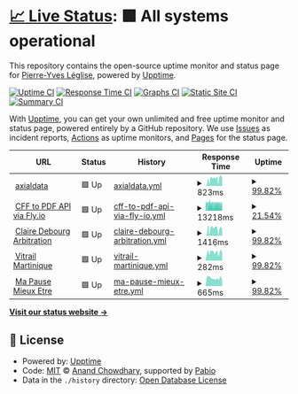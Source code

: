 # [📈 Live Status](https://pyleglise.github.io/upptimeMonitor): <!--live status--> **🟩 All systems operational**

This repository contains the open-source uptime monitor and status page for [Pierre-Yves Léglise](https://www.axialdata.app/), powered by [Upptime](https://github.com/upptime/upptime).

[![Uptime CI](https://github.com/pyleglise/upptimeMonitor/workflows/Uptime%20CI/badge.svg)](https://github.com/pyleglise/upptimeMonitor/actions?query=workflow%3A%22Uptime+CI%22)
[![Response Time CI](https://github.com/pyleglise/upptimeMonitor/workflows/Response%20Time%20CI/badge.svg)](https://github.com/pyleglise/upptimeMonitor/actions?query=workflow%3A%22Response+Time+CI%22)
[![Graphs CI](https://github.com/pyleglise/upptimeMonitor/workflows/Graphs%20CI/badge.svg)](https://github.com/pyleglise/upptimeMonitor/actions?query=workflow%3A%22Graphs+CI%22)
[![Static Site CI](https://github.com/pyleglise/upptimeMonitor/workflows/Static%20Site%20CI/badge.svg)](https://github.com/pyleglise/upptimeMonitor/actions?query=workflow%3A%22Static+Site+CI%22)
[![Summary CI](https://github.com/pyleglise/upptimeMonitor/workflows/Summary%20CI/badge.svg)](https://github.com/pyleglise/upptimeMonitor/actions?query=workflow%3A%22Summary+CI%22)

With [Upptime](https://upptime.js.org), you can get your own unlimited and free uptime monitor and status page, powered entirely by a GitHub repository. We use [Issues](https://github.com/pyleglise/upptimeMonitor/issues) as incident reports, [Actions](https://github.com/pyleglise/upptimeMonitor/actions) as uptime monitors, and [Pages](https://pyleglise.github.io/upptimeMonitor) for the status page.

<!--start: status pages-->
<!-- This summary is generated by Upptime (https://github.com/upptime/upptime) -->
<!-- Do not edit this manually, your changes will be overwritten -->
<!-- prettier-ignore -->
| URL | Status | History | Response Time | Uptime |
| --- | ------ | ------- | ------------- | ------ |
| <img alt="" src="https://icons.duckduckgo.com/ip3/www.axialdata.net.ico" height="13"> [axialdata](https://www.axialdata.net/presentation) | 🟩 Up | [axialdata.yml](https://github.com/pyleglise/upptimeMonitor/commits/HEAD/history/axialdata.yml) | <details><summary><img alt="Response time graph" src="./graphs/axialdata/response-time-week.png" height="20"> 823ms</summary><br><a href="https://pyleglise.github.io/upptimeMonitor/history/axialdata"><img alt="Response time 945" src="https://img.shields.io/endpoint?url=https%3A%2F%2Fraw.githubusercontent.com%2Fpyleglise%2FupptimeMonitor%2FHEAD%2Fapi%2Faxialdata%2Fresponse-time.json"></a><br><a href="https://pyleglise.github.io/upptimeMonitor/history/axialdata"><img alt="24-hour response time 706" src="https://img.shields.io/endpoint?url=https%3A%2F%2Fraw.githubusercontent.com%2Fpyleglise%2FupptimeMonitor%2FHEAD%2Fapi%2Faxialdata%2Fresponse-time-day.json"></a><br><a href="https://pyleglise.github.io/upptimeMonitor/history/axialdata"><img alt="7-day response time 823" src="https://img.shields.io/endpoint?url=https%3A%2F%2Fraw.githubusercontent.com%2Fpyleglise%2FupptimeMonitor%2FHEAD%2Fapi%2Faxialdata%2Fresponse-time-week.json"></a><br><a href="https://pyleglise.github.io/upptimeMonitor/history/axialdata"><img alt="30-day response time 894" src="https://img.shields.io/endpoint?url=https%3A%2F%2Fraw.githubusercontent.com%2Fpyleglise%2FupptimeMonitor%2FHEAD%2Fapi%2Faxialdata%2Fresponse-time-month.json"></a><br><a href="https://pyleglise.github.io/upptimeMonitor/history/axialdata"><img alt="1-year response time 945" src="https://img.shields.io/endpoint?url=https%3A%2F%2Fraw.githubusercontent.com%2Fpyleglise%2FupptimeMonitor%2FHEAD%2Fapi%2Faxialdata%2Fresponse-time-year.json"></a></details> | <details><summary><a href="https://pyleglise.github.io/upptimeMonitor/history/axialdata">99.82%</a></summary><a href="https://pyleglise.github.io/upptimeMonitor/history/axialdata"><img alt="All-time uptime 99.90%" src="https://img.shields.io/endpoint?url=https%3A%2F%2Fraw.githubusercontent.com%2Fpyleglise%2FupptimeMonitor%2FHEAD%2Fapi%2Faxialdata%2Fuptime.json"></a><br><a href="https://pyleglise.github.io/upptimeMonitor/history/axialdata"><img alt="24-hour uptime 100.00%" src="https://img.shields.io/endpoint?url=https%3A%2F%2Fraw.githubusercontent.com%2Fpyleglise%2FupptimeMonitor%2FHEAD%2Fapi%2Faxialdata%2Fuptime-day.json"></a><br><a href="https://pyleglise.github.io/upptimeMonitor/history/axialdata"><img alt="7-day uptime 99.82%" src="https://img.shields.io/endpoint?url=https%3A%2F%2Fraw.githubusercontent.com%2Fpyleglise%2FupptimeMonitor%2FHEAD%2Fapi%2Faxialdata%2Fuptime-week.json"></a><br><a href="https://pyleglise.github.io/upptimeMonitor/history/axialdata"><img alt="30-day uptime 99.79%" src="https://img.shields.io/endpoint?url=https%3A%2F%2Fraw.githubusercontent.com%2Fpyleglise%2FupptimeMonitor%2FHEAD%2Fapi%2Faxialdata%2Fuptime-month.json"></a><br><a href="https://pyleglise.github.io/upptimeMonitor/history/axialdata"><img alt="1-year uptime 99.90%" src="https://img.shields.io/endpoint?url=https%3A%2F%2Fraw.githubusercontent.com%2Fpyleglise%2FupptimeMonitor%2FHEAD%2Fapi%2Faxialdata%2Fuptime-year.json"></a></details>
| <img alt="" src="https://icons.duckduckgo.com/ip3/cff-to-pdf-api.fly.dev.ico" height="13"> [CFF to PDF API via Fly.io](https://cff-to-pdf-api.fly.dev/api/v2/webhook/connect) | 🟩 Up | [cff-to-pdf-api-via-fly-io.yml](https://github.com/pyleglise/upptimeMonitor/commits/HEAD/history/cff-to-pdf-api-via-fly-io.yml) | <details><summary><img alt="Response time graph" src="./graphs/cff-to-pdf-api-via-fly-io/response-time-week.png" height="20"> 13218ms</summary><br><a href="https://pyleglise.github.io/upptimeMonitor/history/cff-to-pdf-api-via-fly-io"><img alt="Response time 13254" src="https://img.shields.io/endpoint?url=https%3A%2F%2Fraw.githubusercontent.com%2Fpyleglise%2FupptimeMonitor%2FHEAD%2Fapi%2Fcff-to-pdf-api-via-fly-io%2Fresponse-time.json"></a><br><a href="https://pyleglise.github.io/upptimeMonitor/history/cff-to-pdf-api-via-fly-io"><img alt="24-hour response time 12783" src="https://img.shields.io/endpoint?url=https%3A%2F%2Fraw.githubusercontent.com%2Fpyleglise%2FupptimeMonitor%2FHEAD%2Fapi%2Fcff-to-pdf-api-via-fly-io%2Fresponse-time-day.json"></a><br><a href="https://pyleglise.github.io/upptimeMonitor/history/cff-to-pdf-api-via-fly-io"><img alt="7-day response time 13218" src="https://img.shields.io/endpoint?url=https%3A%2F%2Fraw.githubusercontent.com%2Fpyleglise%2FupptimeMonitor%2FHEAD%2Fapi%2Fcff-to-pdf-api-via-fly-io%2Fresponse-time-week.json"></a><br><a href="https://pyleglise.github.io/upptimeMonitor/history/cff-to-pdf-api-via-fly-io"><img alt="30-day response time 14024" src="https://img.shields.io/endpoint?url=https%3A%2F%2Fraw.githubusercontent.com%2Fpyleglise%2FupptimeMonitor%2FHEAD%2Fapi%2Fcff-to-pdf-api-via-fly-io%2Fresponse-time-month.json"></a><br><a href="https://pyleglise.github.io/upptimeMonitor/history/cff-to-pdf-api-via-fly-io"><img alt="1-year response time 13254" src="https://img.shields.io/endpoint?url=https%3A%2F%2Fraw.githubusercontent.com%2Fpyleglise%2FupptimeMonitor%2FHEAD%2Fapi%2Fcff-to-pdf-api-via-fly-io%2Fresponse-time-year.json"></a></details> | <details><summary><a href="https://pyleglise.github.io/upptimeMonitor/history/cff-to-pdf-api-via-fly-io">21.54%</a></summary><a href="https://pyleglise.github.io/upptimeMonitor/history/cff-to-pdf-api-via-fly-io"><img alt="All-time uptime 11.31%" src="https://img.shields.io/endpoint?url=https%3A%2F%2Fraw.githubusercontent.com%2Fpyleglise%2FupptimeMonitor%2FHEAD%2Fapi%2Fcff-to-pdf-api-via-fly-io%2Fuptime.json"></a><br><a href="https://pyleglise.github.io/upptimeMonitor/history/cff-to-pdf-api-via-fly-io"><img alt="24-hour uptime 32.83%" src="https://img.shields.io/endpoint?url=https%3A%2F%2Fraw.githubusercontent.com%2Fpyleglise%2FupptimeMonitor%2FHEAD%2Fapi%2Fcff-to-pdf-api-via-fly-io%2Fuptime-day.json"></a><br><a href="https://pyleglise.github.io/upptimeMonitor/history/cff-to-pdf-api-via-fly-io"><img alt="7-day uptime 21.54%" src="https://img.shields.io/endpoint?url=https%3A%2F%2Fraw.githubusercontent.com%2Fpyleglise%2FupptimeMonitor%2FHEAD%2Fapi%2Fcff-to-pdf-api-via-fly-io%2Fuptime-week.json"></a><br><a href="https://pyleglise.github.io/upptimeMonitor/history/cff-to-pdf-api-via-fly-io"><img alt="30-day uptime 6.34%" src="https://img.shields.io/endpoint?url=https%3A%2F%2Fraw.githubusercontent.com%2Fpyleglise%2FupptimeMonitor%2FHEAD%2Fapi%2Fcff-to-pdf-api-via-fly-io%2Fuptime-month.json"></a><br><a href="https://pyleglise.github.io/upptimeMonitor/history/cff-to-pdf-api-via-fly-io"><img alt="1-year uptime 11.31%" src="https://img.shields.io/endpoint?url=https%3A%2F%2Fraw.githubusercontent.com%2Fpyleglise%2FupptimeMonitor%2FHEAD%2Fapi%2Fcff-to-pdf-api-via-fly-io%2Fuptime-year.json"></a></details>
| <img alt="" src="https://icons.duckduckgo.com/ip3/www.cdarbitration.com.ico" height="13"> [Claire Debourg Arbitration](https://www.cdarbitration.com) | 🟩 Up | [claire-debourg-arbitration.yml](https://github.com/pyleglise/upptimeMonitor/commits/HEAD/history/claire-debourg-arbitration.yml) | <details><summary><img alt="Response time graph" src="./graphs/claire-debourg-arbitration/response-time-week.png" height="20"> 1416ms</summary><br><a href="https://pyleglise.github.io/upptimeMonitor/history/claire-debourg-arbitration"><img alt="Response time 1873" src="https://img.shields.io/endpoint?url=https%3A%2F%2Fraw.githubusercontent.com%2Fpyleglise%2FupptimeMonitor%2FHEAD%2Fapi%2Fclaire-debourg-arbitration%2Fresponse-time.json"></a><br><a href="https://pyleglise.github.io/upptimeMonitor/history/claire-debourg-arbitration"><img alt="24-hour response time 1182" src="https://img.shields.io/endpoint?url=https%3A%2F%2Fraw.githubusercontent.com%2Fpyleglise%2FupptimeMonitor%2FHEAD%2Fapi%2Fclaire-debourg-arbitration%2Fresponse-time-day.json"></a><br><a href="https://pyleglise.github.io/upptimeMonitor/history/claire-debourg-arbitration"><img alt="7-day response time 1416" src="https://img.shields.io/endpoint?url=https%3A%2F%2Fraw.githubusercontent.com%2Fpyleglise%2FupptimeMonitor%2FHEAD%2Fapi%2Fclaire-debourg-arbitration%2Fresponse-time-week.json"></a><br><a href="https://pyleglise.github.io/upptimeMonitor/history/claire-debourg-arbitration"><img alt="30-day response time 1712" src="https://img.shields.io/endpoint?url=https%3A%2F%2Fraw.githubusercontent.com%2Fpyleglise%2FupptimeMonitor%2FHEAD%2Fapi%2Fclaire-debourg-arbitration%2Fresponse-time-month.json"></a><br><a href="https://pyleglise.github.io/upptimeMonitor/history/claire-debourg-arbitration"><img alt="1-year response time 1873" src="https://img.shields.io/endpoint?url=https%3A%2F%2Fraw.githubusercontent.com%2Fpyleglise%2FupptimeMonitor%2FHEAD%2Fapi%2Fclaire-debourg-arbitration%2Fresponse-time-year.json"></a></details> | <details><summary><a href="https://pyleglise.github.io/upptimeMonitor/history/claire-debourg-arbitration">99.82%</a></summary><a href="https://pyleglise.github.io/upptimeMonitor/history/claire-debourg-arbitration"><img alt="All-time uptime 98.62%" src="https://img.shields.io/endpoint?url=https%3A%2F%2Fraw.githubusercontent.com%2Fpyleglise%2FupptimeMonitor%2FHEAD%2Fapi%2Fclaire-debourg-arbitration%2Fuptime.json"></a><br><a href="https://pyleglise.github.io/upptimeMonitor/history/claire-debourg-arbitration"><img alt="24-hour uptime 100.00%" src="https://img.shields.io/endpoint?url=https%3A%2F%2Fraw.githubusercontent.com%2Fpyleglise%2FupptimeMonitor%2FHEAD%2Fapi%2Fclaire-debourg-arbitration%2Fuptime-day.json"></a><br><a href="https://pyleglise.github.io/upptimeMonitor/history/claire-debourg-arbitration"><img alt="7-day uptime 99.82%" src="https://img.shields.io/endpoint?url=https%3A%2F%2Fraw.githubusercontent.com%2Fpyleglise%2FupptimeMonitor%2FHEAD%2Fapi%2Fclaire-debourg-arbitration%2Fuptime-week.json"></a><br><a href="https://pyleglise.github.io/upptimeMonitor/history/claire-debourg-arbitration"><img alt="30-day uptime 96.97%" src="https://img.shields.io/endpoint?url=https%3A%2F%2Fraw.githubusercontent.com%2Fpyleglise%2FupptimeMonitor%2FHEAD%2Fapi%2Fclaire-debourg-arbitration%2Fuptime-month.json"></a><br><a href="https://pyleglise.github.io/upptimeMonitor/history/claire-debourg-arbitration"><img alt="1-year uptime 98.62%" src="https://img.shields.io/endpoint?url=https%3A%2F%2Fraw.githubusercontent.com%2Fpyleglise%2FupptimeMonitor%2FHEAD%2Fapi%2Fclaire-debourg-arbitration%2Fuptime-year.json"></a></details>
| <img alt="" src="https://icons.duckduckgo.com/ip3/www.vitrailmartinique.com.ico" height="13"> [Vitrail Martinique](https://www.vitrailmartinique.com) | 🟩 Up | [vitrail-martinique.yml](https://github.com/pyleglise/upptimeMonitor/commits/HEAD/history/vitrail-martinique.yml) | <details><summary><img alt="Response time graph" src="./graphs/vitrail-martinique/response-time-week.png" height="20"> 282ms</summary><br><a href="https://pyleglise.github.io/upptimeMonitor/history/vitrail-martinique"><img alt="Response time 370" src="https://img.shields.io/endpoint?url=https%3A%2F%2Fraw.githubusercontent.com%2Fpyleglise%2FupptimeMonitor%2FHEAD%2Fapi%2Fvitrail-martinique%2Fresponse-time.json"></a><br><a href="https://pyleglise.github.io/upptimeMonitor/history/vitrail-martinique"><img alt="24-hour response time 229" src="https://img.shields.io/endpoint?url=https%3A%2F%2Fraw.githubusercontent.com%2Fpyleglise%2FupptimeMonitor%2FHEAD%2Fapi%2Fvitrail-martinique%2Fresponse-time-day.json"></a><br><a href="https://pyleglise.github.io/upptimeMonitor/history/vitrail-martinique"><img alt="7-day response time 282" src="https://img.shields.io/endpoint?url=https%3A%2F%2Fraw.githubusercontent.com%2Fpyleglise%2FupptimeMonitor%2FHEAD%2Fapi%2Fvitrail-martinique%2Fresponse-time-week.json"></a><br><a href="https://pyleglise.github.io/upptimeMonitor/history/vitrail-martinique"><img alt="30-day response time 295" src="https://img.shields.io/endpoint?url=https%3A%2F%2Fraw.githubusercontent.com%2Fpyleglise%2FupptimeMonitor%2FHEAD%2Fapi%2Fvitrail-martinique%2Fresponse-time-month.json"></a><br><a href="https://pyleglise.github.io/upptimeMonitor/history/vitrail-martinique"><img alt="1-year response time 370" src="https://img.shields.io/endpoint?url=https%3A%2F%2Fraw.githubusercontent.com%2Fpyleglise%2FupptimeMonitor%2FHEAD%2Fapi%2Fvitrail-martinique%2Fresponse-time-year.json"></a></details> | <details><summary><a href="https://pyleglise.github.io/upptimeMonitor/history/vitrail-martinique">99.82%</a></summary><a href="https://pyleglise.github.io/upptimeMonitor/history/vitrail-martinique"><img alt="All-time uptime 99.70%" src="https://img.shields.io/endpoint?url=https%3A%2F%2Fraw.githubusercontent.com%2Fpyleglise%2FupptimeMonitor%2FHEAD%2Fapi%2Fvitrail-martinique%2Fuptime.json"></a><br><a href="https://pyleglise.github.io/upptimeMonitor/history/vitrail-martinique"><img alt="24-hour uptime 100.00%" src="https://img.shields.io/endpoint?url=https%3A%2F%2Fraw.githubusercontent.com%2Fpyleglise%2FupptimeMonitor%2FHEAD%2Fapi%2Fvitrail-martinique%2Fuptime-day.json"></a><br><a href="https://pyleglise.github.io/upptimeMonitor/history/vitrail-martinique"><img alt="7-day uptime 99.82%" src="https://img.shields.io/endpoint?url=https%3A%2F%2Fraw.githubusercontent.com%2Fpyleglise%2FupptimeMonitor%2FHEAD%2Fapi%2Fvitrail-martinique%2Fuptime-week.json"></a><br><a href="https://pyleglise.github.io/upptimeMonitor/history/vitrail-martinique"><img alt="30-day uptime 99.79%" src="https://img.shields.io/endpoint?url=https%3A%2F%2Fraw.githubusercontent.com%2Fpyleglise%2FupptimeMonitor%2FHEAD%2Fapi%2Fvitrail-martinique%2Fuptime-month.json"></a><br><a href="https://pyleglise.github.io/upptimeMonitor/history/vitrail-martinique"><img alt="1-year uptime 99.70%" src="https://img.shields.io/endpoint?url=https%3A%2F%2Fraw.githubusercontent.com%2Fpyleglise%2FupptimeMonitor%2FHEAD%2Fapi%2Fvitrail-martinique%2Fuptime-year.json"></a></details>
| <img alt="" src="https://icons.duckduckgo.com/ip3/www.mapausemieuxetre.fr.ico" height="13"> [Ma Pause Mieux Etre](https://www.mapausemieuxetre.fr) | 🟩 Up | [ma-pause-mieux-etre.yml](https://github.com/pyleglise/upptimeMonitor/commits/HEAD/history/ma-pause-mieux-etre.yml) | <details><summary><img alt="Response time graph" src="./graphs/ma-pause-mieux-etre/response-time-week.png" height="20"> 665ms</summary><br><a href="https://pyleglise.github.io/upptimeMonitor/history/ma-pause-mieux-etre"><img alt="Response time 682" src="https://img.shields.io/endpoint?url=https%3A%2F%2Fraw.githubusercontent.com%2Fpyleglise%2FupptimeMonitor%2FHEAD%2Fapi%2Fma-pause-mieux-etre%2Fresponse-time.json"></a><br><a href="https://pyleglise.github.io/upptimeMonitor/history/ma-pause-mieux-etre"><img alt="24-hour response time 478" src="https://img.shields.io/endpoint?url=https%3A%2F%2Fraw.githubusercontent.com%2Fpyleglise%2FupptimeMonitor%2FHEAD%2Fapi%2Fma-pause-mieux-etre%2Fresponse-time-day.json"></a><br><a href="https://pyleglise.github.io/upptimeMonitor/history/ma-pause-mieux-etre"><img alt="7-day response time 665" src="https://img.shields.io/endpoint?url=https%3A%2F%2Fraw.githubusercontent.com%2Fpyleglise%2FupptimeMonitor%2FHEAD%2Fapi%2Fma-pause-mieux-etre%2Fresponse-time-week.json"></a><br><a href="https://pyleglise.github.io/upptimeMonitor/history/ma-pause-mieux-etre"><img alt="30-day response time 704" src="https://img.shields.io/endpoint?url=https%3A%2F%2Fraw.githubusercontent.com%2Fpyleglise%2FupptimeMonitor%2FHEAD%2Fapi%2Fma-pause-mieux-etre%2Fresponse-time-month.json"></a><br><a href="https://pyleglise.github.io/upptimeMonitor/history/ma-pause-mieux-etre"><img alt="1-year response time 682" src="https://img.shields.io/endpoint?url=https%3A%2F%2Fraw.githubusercontent.com%2Fpyleglise%2FupptimeMonitor%2FHEAD%2Fapi%2Fma-pause-mieux-etre%2Fresponse-time-year.json"></a></details> | <details><summary><a href="https://pyleglise.github.io/upptimeMonitor/history/ma-pause-mieux-etre">99.82%</a></summary><a href="https://pyleglise.github.io/upptimeMonitor/history/ma-pause-mieux-etre"><img alt="All-time uptime 99.91%" src="https://img.shields.io/endpoint?url=https%3A%2F%2Fraw.githubusercontent.com%2Fpyleglise%2FupptimeMonitor%2FHEAD%2Fapi%2Fma-pause-mieux-etre%2Fuptime.json"></a><br><a href="https://pyleglise.github.io/upptimeMonitor/history/ma-pause-mieux-etre"><img alt="24-hour uptime 100.00%" src="https://img.shields.io/endpoint?url=https%3A%2F%2Fraw.githubusercontent.com%2Fpyleglise%2FupptimeMonitor%2FHEAD%2Fapi%2Fma-pause-mieux-etre%2Fuptime-day.json"></a><br><a href="https://pyleglise.github.io/upptimeMonitor/history/ma-pause-mieux-etre"><img alt="7-day uptime 99.82%" src="https://img.shields.io/endpoint?url=https%3A%2F%2Fraw.githubusercontent.com%2Fpyleglise%2FupptimeMonitor%2FHEAD%2Fapi%2Fma-pause-mieux-etre%2Fuptime-week.json"></a><br><a href="https://pyleglise.github.io/upptimeMonitor/history/ma-pause-mieux-etre"><img alt="30-day uptime 99.79%" src="https://img.shields.io/endpoint?url=https%3A%2F%2Fraw.githubusercontent.com%2Fpyleglise%2FupptimeMonitor%2FHEAD%2Fapi%2Fma-pause-mieux-etre%2Fuptime-month.json"></a><br><a href="https://pyleglise.github.io/upptimeMonitor/history/ma-pause-mieux-etre"><img alt="1-year uptime 99.91%" src="https://img.shields.io/endpoint?url=https%3A%2F%2Fraw.githubusercontent.com%2Fpyleglise%2FupptimeMonitor%2FHEAD%2Fapi%2Fma-pause-mieux-etre%2Fuptime-year.json"></a></details>

<!--end: status pages-->

[**Visit our status website →**](https://pyleglise.github.io/upptimeMonitor)

## 📄 License

- Powered by: [Upptime](https://github.com/upptime/upptime)
- Code: [MIT](./LICENSE) © [Anand Chowdhary](https://anandchowdhary.com), supported by [Pabio](https://pabio.com)
- Data in the `./history` directory: [Open Database License](https://opendatacommons.org/licenses/odbl/1-0/)
